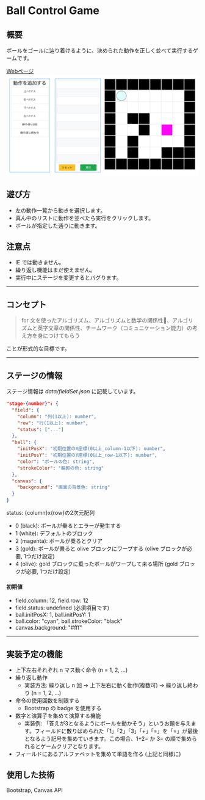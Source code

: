 # Ball Control Game

## 概要
ボールをゴールに辿り着けるように、決められた動作を正しく並べて実行するゲームです。

[Webページ ![](img/gameDisplay.png)](https://yunemk.github.io/Ball-Controll-Game/)

## 遊び方
* 左の動作一覧から動きを選択します。
* 真ん中のリストに動作を並べたら実行をクリックします。
* ボールが指定した通りに動きます。

## 注意点
* IE では動きません。
* 繰り返し機能はまだ使えません。
* 実行中にステージを変更するとバグります。

---
## コンセプト

>for 文を使ったアルゴリズム、アルゴリズムと数学の関係性、アルゴリズムと英字文章の関係性、チームワーク（コミュニケーション能力）の考え方を身につけてもらう

ことが形式的な目標です。

---
## ステージの情報
ステージ情報は *data/fieldSet.json* に記載しています。
```json
"stage-{number}": {
  "field": {
    "column": "列(1以上): number",
    "row": "行(1以上): number",
    "status": ["..."]
  },
  "ball": {
    "initPosX": "初期位置のX座標(0以上_column-1以下): number",
    "initPosY": "初期位置のY座標(0以上_row-1以下): number",
    "color": "ボールの色: string",
    "strokeColor": "輪郭の色: string"
  },
  "canvas": {
    "background": "画面の背景色: string"
  }
}
```
status: {column}x{row}の2次元配列
  * 0 (black): ボールが乗るとエラーが発生する
  * 1 (white): デフォルトのブロック
  * 2 (magenta): ボールが乗るとクリア
  * 3 (gold): ボールが乗ると olive ブロックにワープする (olive ブロックが必要, 1つだけ設定)
  * 4 (olive): gold ブロックに乗ったボールがワープして来る場所 (gold ブロックが必要, 1つだけ設定)

#### 初期値
* field.column: 12, field.row: 12
* field.status: undefined (必須項目です)
* ball.initPosX: 1, ball.initPosY: 1
* ball.color: "cyan", ball.strokeColor: "black"
* canvas.background: "#fff"

---

## 実装予定の機能
* 上下左右それぞれ n マス動く命令 (n = 1, 2, ...)
* 繰り返し動作
  * 実装方法: 繰り返し n 回 -> 上下左右に動く動作(複数可) -> 繰り返し終わり (n = 1, 2, ...)
* 命令の使用回数を制限する
  * Bootstrap の badge を使用する
* 数字と演算子を集めて演算する機能
  * 実装例: 「答えが3となるようにボールを動かそう」というお題を与えます。フィールドに散りばめられた「1」「2」「3」「+」「=」を「=」が最後となるよう記号を集めていきます。この場合、1+2= か 3= の順で集められるとゲームクリアとなります。
* フィールドにあるアルファベットを集めて単語を作る (上記と同様に)

## 使用した技術
Bootstrap, Canvas API

